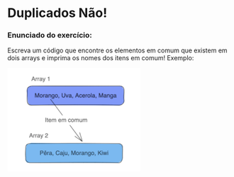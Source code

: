 # Duplicados Não!
### Enunciado do exercício:
Escreva um código que encontre os elementos em comum que existem em dois arrays e imprima os nomes dos itens em comum! Exemplo:

<img width="300px" src="./assets/images/duplicados.png" />
